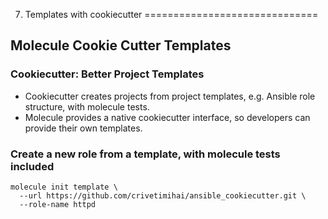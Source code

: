 7) Templates with cookiecutter
==============================

Molecule Cookie Cutter Templates
--------------------------------

### Cookiecutter: Better Project Templates

- Cookiecutter creates projects from project templates, e.g. Ansible role structure, with molecule tests.
- Molecule provides a native cookiecutter interface, so developers can provide their own templates.

### Create a new role from a template, with molecule tests included

```shell
molecule init template \
  --url https://github.com/crivetimihai/ansible_cookiecutter.git \
  --role-name httpd
```
